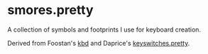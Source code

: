 smores.pretty
=============

A collection of symbols and footprints I use for keyboard creation.

Derived from Foostan's [kbd][kbd] and Daprice's [keyswitches.pretty][keyswitches].


[kbd]: https://github.com/foostan/kbd
[keyswitches]: https://github.com/daprice/keyswitches.pretty
